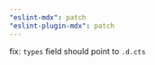 ```yaml
---
"eslint-mdx": patch
"eslint-plugin-mdx": patch
---
```


fix: `types` field should point to `.d.cts`
